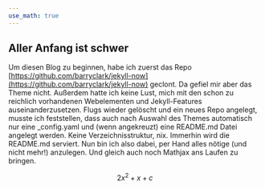 ```yaml
---
use_math: true
---
```


## Aller Anfang ist schwer

Um diesen Blog zu beginnen, habe ich zuerst das Repo [https://github.com/barryclark/jekyll-now](https://github.com/barryclark/jekyll-now) geclont.
Da gefiel mir aber das Theme nicht. Außerdem hatte ich keine Lust, mich mit den schon zu reichlich vorhandenen Webelementen und Jekyll-Features auseinanderzusetzen.
Flugs wieder gelöscht und ein neues Repo angelegt, musste ich feststellen, dass auch nach Auswahl des Themes automatisch nur eine _config.yaml und (wenn angekreuzt)
eine README.md Datei angelegt werden. Keine Verzeichnisstruktur, nix. Immerhin wird die README.md serviert.
Nun bin ich also dabei, per Hand alles nötige (und nicht mehr!) anzulegen.
Und gleich auch noch Mathjax ans Laufen zu bringen.

$$ 2x^2 + x + c $$
